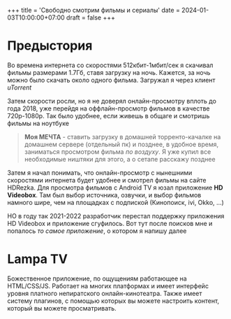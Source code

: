 +++
title = 'Свободно смотрим фильмы и сериалы'
date = 2024-01-03T10:00:00+07:00
draft = false
+++

# Предыстория
Во времена интернета со скоростями 512кбит-1мбит/сек я скачивал фильмы размерами 1.7Гб, ставя загрузку на ночь. 
Кажется, за ночь можно было скачать около одного фильма. Загружал я через клиент _uTorrent_

Затем скорости росли, но я не доверял онлайн-просмотру вплоть до года 2018, уже перейдя на оффлайн-просмотр
фильмов в качестве 720р-1080р. Так было удобнее, если живешь в общаге и смотришь фильмы на ноутбуке

> **Моя МЕЧТА** - ставить загрузку
> в домашней торренто-качалке на домашнем сервере (отдельный пк) и позднее, в удобное время, заниматься просмотром 
> фильма _по воздуху_. Я уже купил все необходимые ништяки для этого, а о сетапе расскажу позднее

Затем я начал понимать, что онлайн-просмотр с нынешними скоростями интернета будет удобнее и смотрел фильмы
на сайте HDRezka. Для просмотра фильмов с Android TV я юзал приложение **HD Videobox**. 
Там был выбор источника, озвучки, и выбор фильмов намного шире, чем на площадках с подпиской (Кинопоиск, ivi, Okko, ...)

НО в году так 2021-2022 разработчик перестал поддержку приложения HD Videobox и приложение сгуфилось. Вот тут после 
поисков мне и попалось _то самое приложение_, о котором я напишу далее

# Lampa TV

Божественное приложение, по ощущениям работающее на HTML/CSS/JS. Работает на многих платформах и имеет интерфейс уровня 
платного непиратского онлайн-кинотеатра. Также имеет систему плагинов, с помощью которых вы можете настроить контент,
который вы можете просматривать. 